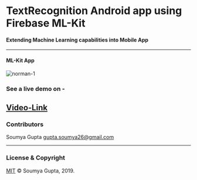 # TextRecognition Android app using Firebase ML-Kit

#### Extending Machine Learning capabilities into Mobile App
 ---
 
#### ML-Kit App
<img src="https://raw.githubusercontent.com/guptasoumya26/ML-KIT_TextRecognizer/raw/master/images/Demo.gif" alt="norman-1"/>

### See a live demo on - 
[Video-Link](https://github.com/guptasoumya26/ML-KIT_TextRecognizer/raw/master/Demo.mp4)
 ---
 ### Contributors
 Soumya Gupta <gupta.soumya26@gmail.com>

---
### License & Copyright
[MIT](https://choosealicense.com/licenses/mit/)
© Soumya Gupta, 2019.



